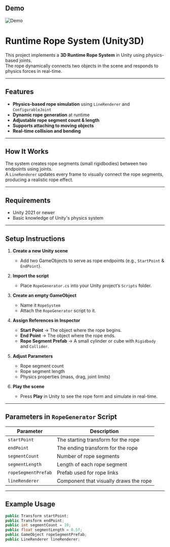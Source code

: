 ## Demo
![Demo](assets/RopeSystem.gif)

# Runtime Rope System (Unity3D)

This project implements a **3D Runtime Rope System** in Unity using physics-based joints.  
The rope dynamically connects two objects in the scene and responds to physics forces in real-time.

---

## Features
- **Physics-based rope simulation** using `LineRenderer` and `ConfigurableJoint`
- **Dynamic rope generation** at runtime
- **Adjustable rope segment count & length**
- **Supports attaching to moving objects**
- **Real-time collision and bending**

---

## How It Works
The system creates rope segments (small rigidbodies) between two endpoints using joints.  
A `LineRenderer` updates every frame to visually connect the rope segments, producing a realistic rope effect.

---

## Requirements
- Unity 2021 or newer
- Basic knowledge of Unity's physics system

---

## Setup Instructions

1. **Create a new Unity scene**
   - Add two GameObjects to serve as rope endpoints (e.g., `StartPoint` & `EndPoint`).

2. **Import the script**
   - Place `RopeGenerator.cs` into your Unity project’s `Scripts` folder.

3. **Create an empty GameObject**
   - Name it `RopeSystem`
   - Attach the `RopeGenerator` script to it.

4. **Assign References in Inspector**
   - **Start Point** → The object where the rope begins.
   - **End Point** → The object where the rope ends.
   - **Rope Segment Prefab** → A small cylinder or cube with `Rigidbody` and `Collider`.

5. **Adjust Parameters**
   - Rope segment count
   - Rope segment length
   - Physics properties (mass, drag, joint limits)

6. **Play the scene**
   - Press **Play** in Unity to see the rope form and simulate in real-time.

---

## Parameters in `RopeGenerator` Script
| Parameter | Description |
|-----------|-------------|
| `startPoint` | The starting transform for the rope |
| `endPoint` | The ending transform for the rope |
| `segmentCount` | Number of rope segments |
| `segmentLength` | Length of each rope segment |
| `ropeSegmentPrefab` | Prefab used for rope links |
| `lineRenderer` | Component that visually draws the rope |

---

## Example Usage
```csharp
public Transform startPoint;
public Transform endPoint;
public int segmentCount = 10;
public float segmentLength = 0.5f;
public GameObject ropeSegmentPrefab;
public LineRenderer lineRenderer;
